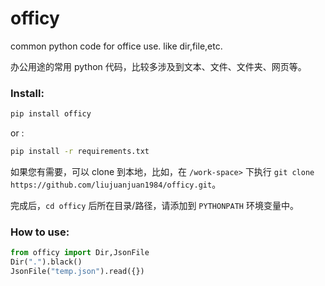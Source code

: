 # officy

common python code for office use. like dir,file,etc.

办公用途的常用 python 代码，比较多涉及到文本、文件、文件夹、网页等。

### Install:

```sh
pip install officy
```

or :

```sh
pip install -r requirements.txt
```

如果您有需要，可以 clone 到本地，比如，在 `/work-space>` 下执行 ```git clone https://github.com/liujuanjuan1984/officy.git```。

完成后，`cd officy` 后所在目录/路径，请添加到 `PYTHONPATH` 环境变量中。

### How to use:

```py
from officy import Dir,JsonFile
Dir(".").black()
JsonFile("temp.json").read({})
```
